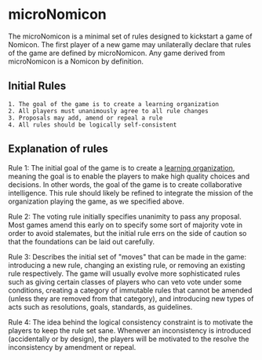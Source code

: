 # microNomicon

The microNomicon is a minimal set of rules designed to kickstart a game of Nomicon.
The first player of a new game may unilaterally declare that rules of the game are defined by microNomicon.
Any game derived from microNomicon is a Nomicon by definition.

## Initial Rules

```
1. The goal of the game is to create a learning organization
2. All players must unanimously agree to all rule changes
3. Proposals may add, amend or repeal a rule
4. All rules should be logically self-consistent 
```

## Explanation of rules

Rule 1: The initial goal of the game is to create a [learning organization](https://en.wikipedia.org/wiki/Learning_organization), meaning the goal is to enable the players to make high quality choices and decisions.
In other words, the goal of the game is to create collaborative intelligence.
This rule should likely be refined to integrate the mission of the organization playing the game, as we specified above.

Rule 2: The voting rule initially specifies unanimity to pass any proposal.
Most games amend this early on to specify some sort of majority vote in order to avoid stalemates, but the initial rule errs on the side of caution so that the foundations can be laid out carefully.

Rule 3: Describes the initial set of "moves" that can be made in the game: introducing a new rule, changing an existing rule, or removing an existing rule respectively. 
The game will usually evolve more sophisticated rules such as giving certain classes of players who can veto vote under some conditions, creating a category of immutable rules that cannot be amended (unless they are removed from that category), and introducing new types of acts such as resolutions, goals, standards, as guidelines.

Rule 4: The idea behind the logical consistency constraint is to motivate the players to keep the rule set sane. 
Whenever an inconsistency is introduced (accidentally or by design), the players will be motivated to the resolve the inconsistency by amendment or repeal.